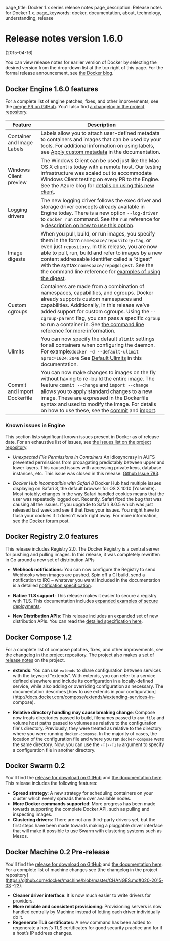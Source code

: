 page_title: Docker 1.x series release notes
page_description: Release notes for Docker 1.x.
page_keywords: docker, documentation, about, technology, understanding, release

# Release notes version 1.6.0
(2015-04-16)

You can view release notes for earlier version of Docker by selecting the
desired version from the drop-down list at the top right of this page. For the
formal release announcement, see [the Docker
blog](https://blog.docker.com/2015/04/docker-release-1-6/).



## Docker Engine 1.6.0 features

For a complete list of engine patches, fixes, and other improvements, see the
[merge PR on GitHub](https://github.com/docker/docker/pull/11635). You'll also
find [a changelog in the project
repository](https://github.com/docker/docker/blob/master/CHANGELOG.md).


| Feature                      | Description                                                                                                                                                                                                                                                                                                                                                                                                                                                        |
|------------------------------|-----------------------------------------------------------------------------------------------------------------------------------------------------------------------------------------------------------------------------------------------------------------------------------------------------------------------------------------------------------------------------------------------------------------------------------------------------------------|
| Container and Image Labels   | Labels allow you to attach user-defined metadata to containers and images that can be used by your tools. For additional information on using labels, see [Apply custom metadata](http://docs.docker.com/userguide/labels-custom-metadata/#add-labels-to-images-the-label-instruction) in the documentation.                                                                                                                                                    |
| Windows Client preview       | The Windows Client can be used just like the Mac OS X client is today with a remote host. Our testing infrastructure was scaled out to accommodate Windows Client testing on every PR to the Engine. See the Azure blog for [details on using this new client](http://azure.microsoft.com/blog/2015/04/16/docker-client-for-windows-is-now-available).                                                                                                           |
| Logging drivers              | The new logging driver follows the exec driver and storage driver concepts already available in Engine today. There is a new option `--log-driver` to `docker run` command. See the `run` reference for a [description on how to use this option](http://docs.docker.com/reference/run/#logging-drivers-log-driver).                                                                                                                                            |
| Image digests                | When you pull, build, or run images, you specify them in the form `namespace/repository:tag`, or even just `repository`. In this release, you are now able to pull, run, build and refer to images by a new content addressable identifier called a “digest” with the syntax `namespace/repo@digest`. See the the command line reference for [examples of using the digest](http://docs.docker.com/reference/commandline/cli/#listing-image-digests).           |
| Custom cgroups               | Containers are made from a combination of namespaces, capabilities, and cgroups. Docker already supports custom namespaces and capabilities. Additionally, in this release we’ve added support for custom cgroups. Using the `--cgroup-parent` flag, you can pass a specific `cgroup` to run a container in. See [the command line reference for more information](http://docs.docker.com/reference/commandline/cli/#create).                                   |
| Ulimits                      | You can now specify the default `ulimit` settings for all containers when configuring the daemon. For example:`docker -d --default-ulimit nproc=1024:2048` See [Default Ulimits](http://docs.docker.com/reference/commandline/cli/#default-ulimits) in this documentation.                                                                                                                                                                                   |
| Commit and import Dockerfile | You can now make changes to images on the fly without having to re-build the entire image. The feature `commit --change` and `import --change` allows you to apply standard changes to a new image. These are expressed in the Dockerfile syntax and used to modify the image. For details on how to use these, see the [commit](http://docs.docker.com/reference/commandline/cli/#commit) and [import](http://docs.docker.com/reference/commandline/cli/#import). |

### Known issues in Engine

This section lists significant known issues present in Docker as of release date.
For an exhaustive list of issues, see [the issues list on the project
repository](https://github.com/docker/docker/issues/).

* *Unexpected File Permissions in Containers*
An idiosyncrasy in AUFS prevented permissions from propagating predictably
between upper and lower layers. This caused issues with accessing private
keys, database instances, etc.  This issue was closed in this release:
[Github Issue 783](https://github.com/docker/docker/issues/783).


* *Docker Hub incompatible with Safari 8*
Docker Hub had multiple issues displaying on Safari 8, the default browser for
OS X 10.10 (Yosemite).  Most notably, changes in the way Safari handled cookies
means that the user was repeatedly logged out.
Recently, Safari fixed the bug that was causing all the issues. If you upgrade
to Safari 8.0.5 which was just released last week and see if that fixes your
issues. You might have to flush your cookies if it doesn't work right away.
For more information, see the [Docker forum
post](https://forums.docker.com/t/new-safari-in-yosemite-issue/300).

## Docker Registry 2.0 features

This release includes Registry 2.0. The Docker Registry is a central server for
pushing and pulling images. In this release, it was completely rewritten in Go
around a new set of distribution APIs

- **Webhook notifications**: You can now configure the Registry to send Webhooks
when images are pushed. Spin off a CI build, send a notification to IRC –
whatever you want! Included in the documentation is a detailed [notification
specification](http://docs.docker.com/registry/notifications/).

- **Native TLS support**: This release makes it easier to secure a registry with
TLS.  This documentation includes [expanded examples of secure
deployments](http://docs.docker.com/registry/deploying/).

- **New Distribution APIs**: This release includes an expanded set of new
distribution APIs. You can read the [detailed specification
here](http://docs.docker.com/registry/spec/api/).


## Docker Compose 1.2

For a complete list of compose patches, fixes, and other improvements, see the
[changelog in the project
repository](https://github.com/docker/compose/blob/master/CHANGES.md). The
project also makes a [set of release
notes](https://github.com/docker/compose/releases/tag/1.2.0) on the project.

- **extends**:  You can use `extends` to share configuration between services
with the keyword “extends”. With extends, you can refer to a service defined
elsewhere and include its configuration in a locally-defined service, while also
adding or overriding configuration as necessary. The documentation describes
[how to use extends in your
configuration](http://docs.docker.com/compose/extends/#extending-services-in-
compose).

- **Relative directory handling may cause breaking change**: Compose now treats
directories passed to build, filenames passed to `env_file` and volume host
paths passed to volumes as relative to the configuration file's directory.
Previously, they were treated as relative to the directory where you were
running `docker-compose`. In the majority of cases, the location of the
configuration file and where you ran `docker-compose` were the same directory.
Now, you can use the `-f|--file` argument to specify a configuration file in
another directory. 


## Docker Swarm 0.2

You'll find the [release for download on
GitHub](https://github.com/docker/swarm/releases/tag/v0.2.0) and [the
documentation here](http://docs.docker.com/swarm/).  This release includes the
following features:

- **Spread strategy**: A new strategy for scheduling containers on your cluster
which evenly spreads them over available nodes.
- **More Docker commands supported**: More progress has been made towards
supporting the complete Docker API, such as pulling and inspecting images.
- **Clustering drivers**: There are not any third-party drivers yet, but the
first steps have been made towards making a pluggable driver interface that will
make it possible to use Swarm with clustering systems such as Mesos.


## Docker Machine 0.2 Pre-release

You'll find the [release for download on
GitHub](https://github.com/docker/machine/releases) and [the documentation
here](http://docs.docker.com/machine/).  For a complete list of machine changes
see [the changelog in the project
repository](https://github.com/docker/machine/blob/master/CHANGES.md#020-2015-03
-22).

- **Cleaner driver interface**: It is now much easier to write drivers for providers.
- **More reliable and consistent provisioning**: Provisioning servers is now
handled centrally by Machine instead of letting each driver individually do it.
- **Regenerate TLS certificates**: A new command has been added to regenerate a
host’s TLS certificates for good security practice and for if a host’s IP
address changes. 

